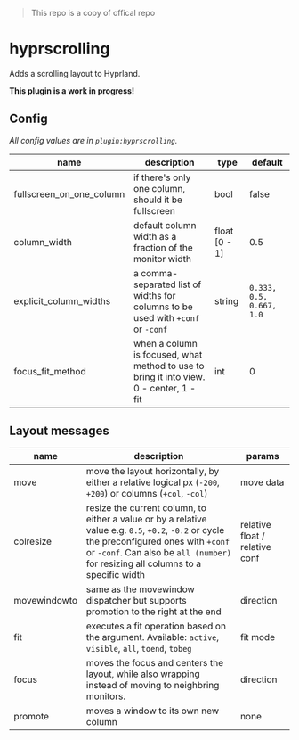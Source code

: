 > This repo is a copy of offical repo

# hyprscrolling

Adds a scrolling layout to Hyprland.

**This plugin is a work in progress!**

## Config

*All config values are in `plugin:hyprscrolling`.*

| name | description | type | default |
| -- | -- | -- | -- |
| fullscreen_on_one_column | if there's only one column, should it be fullscreen | bool | false |
| column_width | default column width as a fraction of the monitor width | float [0 - 1] | 0.5 |
| explicit_column_widths | a comma-separated list of widths for columns to be used with `+conf` or `-conf` | string | `0.333, 0.5, 0.667, 1.0` |
| focus_fit_method | when a column is focused, what method to use to bring it into view. 0 - center, 1 - fit | int | 0 |


## Layout messages

| name | description | params |
| --- | --- | --- |
| move | move the layout horizontally, by either a relative logical px (`-200`, `+200`) or columns (`+col`, `-col`) | move data |
| colresize | resize the current column, to either a value or by a relative value e.g. `0.5`, `+0.2`, `-0.2` or cycle the preconfigured ones with `+conf` or `-conf`. Can also be `all (number)` for resizing all columns to a specific width | relative float / relative conf |
| movewindowto | same as the movewindow dispatcher but supports promotion to the right at the end | direction |
| fit | executes a fit operation based on the argument. Available: `active`, `visible`, `all`, `toend`, `tobeg` | fit mode |
| focus | moves the focus and centers the layout, while also wrapping instead of moving to neighbring monitors. | direction |
| promote | moves a window to its own new column | none |
